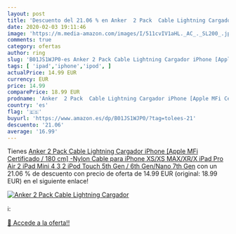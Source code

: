 ```yaml
---
layout: post
title: 'Descuento del 21.06 % en Anker  2 Pack  Cable Lightning Cargador '
date: 2020-02-03 19:11:46
image: 'https://m.media-amazon.com/images/I/511cvIV1aHL._AC_._SL200_.jpg'
comments: true
category: ofertas
author: ring
slug: 'B01JS1WJP0-es Anker 2 Pack Cable Lightning Cargador iPhone [Apple MFi...'
tags: [ 'ipad','iphone','ipod', ]
actualPrice: 14.99 EUR
currency: EUR
price: 14.99
comparePrice: 18.99 EUR
prodname: 'Anker  2 Pack  Cable Lightning Cargador iPhone [Apple MFi Certificado / 180 cm] -Nylon Cable para iPhone XS/XS MAX/XR/X  iPad Pro Air 2  iPad Mini 4 3 2  iPod Touch 5th Gen / 6th Gen/Nano 7th Gen'
country: 'es'
flag: '🇪🇸'
buyurl: 'https://www.amazon.es/dp/B01JS1WJP0/?tag=tolees-21'
descuento: '21.06'
average: '16.99'
---
```


Tienes [Anker  2 Pack  Cable Lightning Cargador iPhone [Apple MFi Certificado / 180 cm] -Nylon Cable para iPhone XS/XS MAX/XR/X  iPad Pro Air 2  iPad Mini 4 3 2  iPod Touch 5th Gen / 6th Gen/Nano 7th Gen](https://www.amazon.es/dp/B01JS1WJP0/?tag=tolees-21) con un 21.06 % de descuento con precio de oferta de 14.99 EUR (original: 18.99 EUR) en el siguiente enlace!

[![Anker  2 Pack  Cable Lightning Cargador ](https://m.media-amazon.com/images/I/511cvIV1aHL._AC_._SL200_.jpg)](https://www.amazon.es/dp/B01JS1WJP0/?tag=tolees-21)

ℹ️:


[🛒 Accede a la oferta!!](https://www.amazon.es/dp/B01JS1WJP0/?tag=tolees-21)
